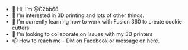 - 👋 Hi, I’m @C2bb68
- 👀 I’m interested in 3D printing and lots of other things.
- 🌱 I’m currently learning how to work with Fusion 360 to create cookie cutters
- 💞️ I’m looking to collaborate on Issues with my 3D printers
- 📫 How to reach me - DM on Facebook or message on here.

<!---
C2bb68/C2bb68 is a ✨ special ✨ repository because its `README.md` (this file) appears on your GitHub profile.
You can click the Preview link to take a look at your changes.
--->
